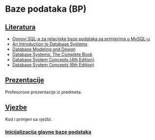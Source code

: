 Baze podataka (BP)
==================

## [Literatura](./Literatura/)
- [Osnovi SQL-a za relacijske baze podataka sa primjerima u MySQL-u](./Literatura/Osnovi_SQL-a_za_relacijske_baze_podataka_sa_primjerima_u_MySQL-u.pdf)
- [An Introduction to Database Systems](./Literatura/An_Introduction_to_Database_Systems.pdf)
- [Database Modeling and Design](./Literatura/Database_Modeling_and_Design.pdf)
- [Database Systems: The Complete Book](./Literatura/Database_Systems_The_Complete_Book.pdf)
- [Database System Concepts (4th Edition)](./Literatura/Database_System_Concepts--4th_Edition.pdf)
- [Database System Concepts (6th Edition)](./Literatura/Database_System_Concepts--6th_Edition.pdf)

## [Prezentacije](./Prezentacije)
Profesorove prezentacije iz predmeta.

## [Vjezbe](./Vjezbe)
Kod i primjeri sa vježbi.

### [Inicijalizacija glavne baze podataka](./Vjezbe/init/)
